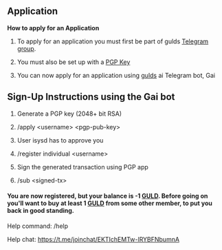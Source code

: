 ## Application
**How to apply for an Application**

1. To apply for an application you must first be part of gulds [Telegram group](https://t.me/guldcoin).

2. You must also be set up with a [PGP Key](http://guld.email/4-FAQ.html)

3. You can now apply for an application using [gulds](guld.io) ai Telegram bot, Gai

## Sign-Up Instructions using the Gai bot

1. Generate a PGP key (2048+ bit RSA)

2. /apply \<username> \<pgp-pub-key>
  
3. User isysd has to approve you

4. /register individual \<username>
  
5. Sign the generated transaction using PGP app

6. /sub \<signed-tx>

#### You are now registered, but your balance is -1 [GULD](guld.io). Before going on you'll want to buy at least 1 [GULD](guld.io) from some other member, to put you back in good standing.

Help command: /help

Help chat: https://t.me/joinchat/EKTIchEMTw-lRYBFNbumnA
